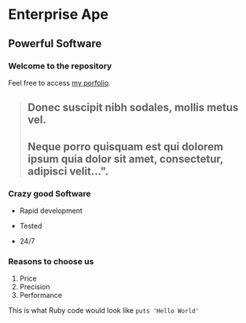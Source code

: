 Enterprise Ape
==============

Powerful Software
-----------------

### Welcome to the repository

Feel free to access [my porfolio](https://portfolio.jordanhudgens.com).

> ##  Donec suscipit nibh sodales, mollis metus vel.
>
>
> ## Neque porro quisquam est qui dolorem ipsum quia dolor sit amet, consectetur, adipisci **velit**...".

### Crazy good Software
* Rapid development
+ Tested
- 24/7

### Reasons to choose us
1. Price
2. Precision
3. Performance

This is what Ruby code would look like `puts 'Hello World'`